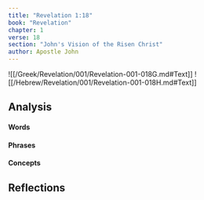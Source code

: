 ```yaml
---
title: "Revelation 1:18"
book: "Revelation"
chapter: 1
verse: 18
section: "John's Vision of the Risen Christ"
author: Apostle John
---
```

![[/Greek/Revelation/001/Revelation-001-018G.md#Text]]
![[/Hebrew/Revelation/001/Revelation-001-018H.md#Text]]

## Analysis

#### Words

#### Phrases

#### Concepts

## Reflections
